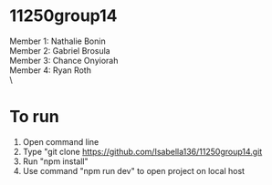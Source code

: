 # 11250group14

Member 1: Nathalie Bonin\
Member 2: Gabriel Brosula \
Member 3: Chance Onyiorah\
Member 4: Ryan Roth \
\

# To run
1) Open command line
2) Type "git clone https://github.com/Isabella136/11250group14.git
3) Run "npm install"
4) Use command "npm run dev" to open project on local host
